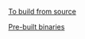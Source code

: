 [To build from source](https://sw.ungtb10d.net/shitty/build/)

[Pre-built binaries](https://sw.ungtb10d.net/shitty/binary/)
